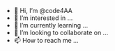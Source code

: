 - 👋 Hi, I’m @code4AA
- 👀 I’m interested in ...
- 🌱 I’m currently learning ...
- 💞️ I’m looking to collaborate on ...
- 📫 How to reach me ...

<!---
code4AA/code4AA is a ✨ special ✨ repository because its `README.md` (this file) appears on your GitHub profile.
You can click the Preview link to take a look at your changes.
--->
